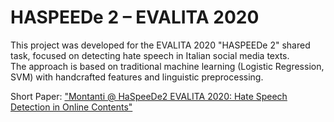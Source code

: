 # HASPEEDe 2 – EVALITA 2020

This project was developed for the EVALITA 2020 "HASPEEDe 2" shared task, focused on detecting hate speech in Italian social media texts.  
The approach is based on traditional machine learning (Logistic Regression, SVM) with handcrafted features and linguistic preprocessing.

Short Paper: ["Montanti @ HaSpeeDe2 EVALITA 2020: Hate Speech Detection in
Online Contents"](https://ceur-ws.org/Vol-2765/paper177.pdf)
